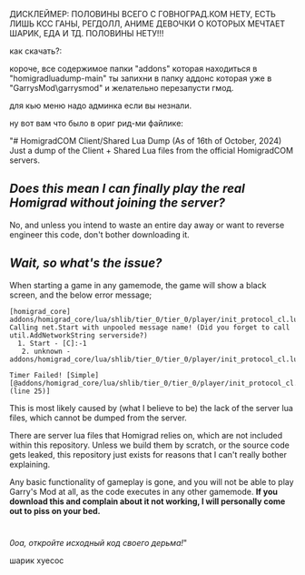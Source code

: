 ДИСКЛЕЙМЕР: ПОЛОВИНЫ ВСЕГО С ГОВНОГРАД.КОМ НЕТУ, ЕСТЬ ЛИШЬ КСС ГАНЫ, РЕГДОЛЛ, АНИМЕ ДЕВОЧКИ О КОТОРЫХ МЕЧТАЕТ ШАРИК, ЕДА И ТД. ПОЛОВИНЫ НЕТУ!!!

как скачать?:

короче, все содержимое папки "addons" которая находиться в "homigradluadump-main" ты запихни в папку аддонс которая уже в "GarrysMod\garrysmod" и желательно перезапусти гмод.

для кью меню надо админка если вы незнали.

ну вот вам что было в ориг рид-ми файлике:

"# HomigradCOM Client/Shared Lua Dump (As of 16th of October, 2024)
Just a dump of the Client + Shared Lua files from the official HomigradCOM servers.

## ***Does this mean I can finally play the real Homigrad without joining the server?***

No, and unless you intend to waste an entire day away or want to reverse engineer this code, don't bother downloading it.



## *Wait, so what's the issue?*
When starting a game in any gamemode, the game will show a black screen, and the below error message;
```
[homigrad_core] addons/homigrad_core/lua/shlib/tier_0/tier_0/player/init_protocol_cl.lua:26: Calling net.Start with unpooled message name! (Did you forget to call util.AddNetworkString serverside?)
  1. Start - [C]:-1
   2. unknown - addons/homigrad_core/lua/shlib/tier_0/tier_0/player/init_protocol_cl.lua:26

Timer Failed! [Simple][@addons/homigrad_core/lua/shlib/tier_0/tier_0/player/init_protocol_cl.lua (line 25)]
```
This is most likely caused by (what I believe to be) the lack of the server lua files, which cannot be dumped from the server.

There are server lua files that Homigrad relies on, which are not included within this repository. Unless we build them by scratch, or the source code gets leaked, this repository just exists for reasons that I can't really bother explaining.

Any basic functionality of gameplay is gone, and you will not be able to play Garry's Mod at all, as the code executes in any other gamemode. **If you download this and complain about it not working, I will personally come out to piss on your bed.**
#
*0oa, откройте исходный код своего дерьма!*"

шарик хуесос
